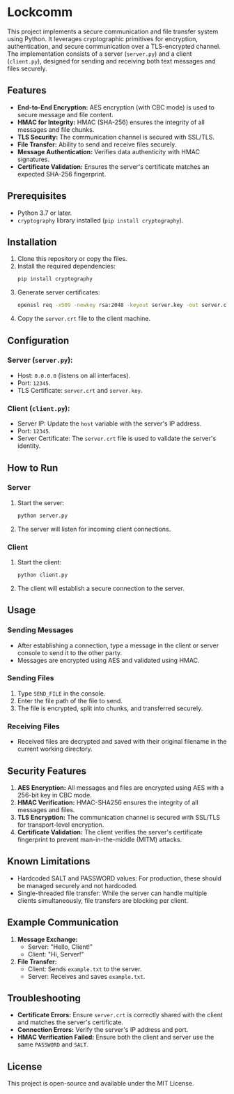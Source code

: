 # Lockcomm
This project implements a secure communication and file transfer system using Python. It leverages cryptographic primitives for encryption, authentication, and secure communication over a TLS-encrypted channel. The implementation consists of a server (`server.py`) and a client (`client.py`), designed for sending and receiving both text messages and files securely.

## Features
- **End-to-End Encryption:** AES encryption (with CBC mode) is used to secure message and file content.
- **HMAC for Integrity:** HMAC (SHA-256) ensures the integrity of all messages and file chunks.
- **TLS Security:** The communication channel is secured with SSL/TLS.
- **File Transfer:** Ability to send and receive files securely.
- **Message Authentication:** Verifies data authenticity with HMAC signatures.
- **Certificate Validation:** Ensures the server's certificate matches an expected SHA-256 fingerprint.

## Prerequisites
- Python 3.7 or later.
- `cryptography` library installed (`pip install cryptography`).

## Installation
1. Clone this repository or copy the files.
2. Install the required dependencies:
   ```bash
   pip install cryptography
   ```
3. Generate server certificates:
   ```bash
   openssl req -x509 -newkey rsa:2048 -keyout server.key -out server.crt -days 365 -nodes
   ```
4. Copy the `server.crt` file to the client machine.

## Configuration
### Server (`server.py`):
- Host: `0.0.0.0` (listens on all interfaces).
- Port: `12345`.
- TLS Certificate: `server.crt` and `server.key`.

### Client (`client.py`):
- Server IP: Update the `host` variable with the server's IP address.
- Port: `12345`.
- Server Certificate: The `server.crt` file is used to validate the server's identity.

## How to Run
### Server
1. Start the server:
   ```bash
   python server.py
   ```
2. The server will listen for incoming client connections.

### Client
1. Start the client:
   ```bash
   python client.py
   ```
2. The client will establish a secure connection to the server.

## Usage
### Sending Messages
- After establishing a connection, type a message in the client or server console to send it to the other party.
- Messages are encrypted using AES and validated using HMAC.

### Sending Files
1. Type `SEND_FILE` in the console.
2. Enter the file path of the file to send.
3. The file is encrypted, split into chunks, and transferred securely.

### Receiving Files
- Received files are decrypted and saved with their original filename in the current working directory.

## Security Features
1. **AES Encryption:** All messages and files are encrypted using AES with a 256-bit key in CBC mode.
2. **HMAC Verification:** HMAC-SHA256 ensures the integrity of all messages and files.
3. **TLS Encryption:** The communication channel is secured with SSL/TLS for transport-level encryption.
4. **Certificate Validation:** The client verifies the server's certificate fingerprint to prevent man-in-the-middle (MITM) attacks.

## Known Limitations
- Hardcoded SALT and PASSWORD values: For production, these should be managed securely and not hardcoded.
- Single-threaded file transfer: While the server can handle multiple clients simultaneously, file transfers are blocking per client.

## Example Communication
1. **Message Exchange:**
   - Server: "Hello, Client!"
   - Client: "Hi, Server!"
2. **File Transfer:**
   - Client: Sends `example.txt` to the server.
   - Server: Receives and saves `example.txt`.

## Troubleshooting
- **Certificate Errors:** Ensure `server.crt` is correctly shared with the client and matches the server's certificate.
- **Connection Errors:** Verify the server's IP address and port.
- **HMAC Verification Failed:** Ensure both the client and server use the same `PASSWORD` and `SALT`.

## License
This project is open-source and available under the MIT License.
